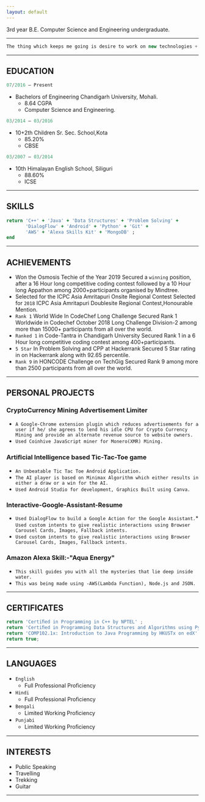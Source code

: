 ```yaml
---
layout: default
---
```


3rd year B.E. Computer Science and Engineering undergraduate.

* * *
```js
The thing which keeps me going is desire to work on new technologies + building something which'll be used by billions of users and makes a diﬀerence for them.
```
* * *

## EDUCATION

```js
07/2016 – Present
```
- Bachelors of Engineering Chandigarh University, Mohali.
  - 8.64 CGPA
  - Computer Science and Engineering.

```js
03/2014 – 03/2016
```
- 10+2th Children Sr. Sec. School,Kota
  - 85.20%
  - CBSE

```js
03/2007 – 03/2014
```
- 10th Himalayan English School, Siliguri
  - 88.60%
  - ICSE

* * *

## SKILLS

```ruby
return 'C++' + 'Java' + 'Data Structures' + 'Problem Solving' +
       'DialogFlow' + 'Android' + 'Python' + 'Git' + 
       'AWS' + 'Alexa Skills Kit' + 'MongoDB' ;
end
```

* * *

## ACHIEVEMENTS 

- Won the Osmosis Techie of the Year 2019 Secured a `winning` position, after a 16 Hour long competitive coding contest followed by a 10 Hour long Appathon among 2000+participants organised by Mindtree.
- Selected for the ICPC Asia Amritapuri Onsite Regional Contest Selected for `2018` ICPC Asia Amritapuri Doublesite Regional Contest,Honourable Mention.
- `Rank 1` World Wide In CodeChef Long Challenge Secured Rank 1 Worldwide in Codechef October 2018 Long Challenge Division-2 among more than 15000+ participants from all over the world. 
- `Ranked 1` in Code-Tantra in Chandigarh University Secured Rank 1 in a 6 Hour long competitive coding contest among 400+participants.
- `5 Star` In Problem Solving and CPP at Hackerrank Secured 5 Star rating in on Hackerrank along with 92.65 percentile.
- `Rank 9` in HONCODE Challenge on TechGig Secured Rank 9 among more than 2500 participants from all over the world.

* * *

## PERSONAL PROJECTS 

### CryptoCurrency Mining Advertisement Limiter

* `A Google-Chrome extension plugin which reduces advertisements for a user if he/ she agrees to lend his idle CPU for Crypto Currency Mining and provide an alternate revenue source to website owners.`
* `Used Coinhive JavaScript miner for Monero(XMR) Mining.`

### Artiﬁcial Intelligence based Tic-Tac-Toe game
* `An Unbeatable Tic Tac Toe Android Application.` 
* `The AI player is based on Minimax Algorithm which either results in either a draw or a win for the AI.` 
* `Used Android Studio for development, Graphics Built using Canva.`

### Interactive-Google-Assistant-Resume 
* `Used DialogFlow to build a Google Action for the Google Assistant.`* `Used custom intents to give realistic interactions using Browser Carousel Cards, Images, Fallback intents.` 
* `Used custom intents to give realistic interactions using Browser Carousel Cards, Images, Fallback intents.`

### Amazon Alexa Skill:-"Aqua Energy" 
* `This skill guides you with all the mysteries that lie deep inside water.` 
* `This was being made using -AWS(Lambda Function), Node.js and JSON.`

* * *

## CERTIFICATES 

```js
return 'Certiﬁed in Programming in C++ by NPTEL' ;
return 'Certiﬁed in Programming Data Structures and Algorithms using Python by NPTEL' ;
return 'COMP102.1x: Introduction to Java Programming by HKUSTx on edX' ;
return true;
```

* * *

## LANGUAGES

- `English`
  - Full Professional Proﬁciency
- `Hindi`
  - Full Professional Proﬁciency
- `Bengali`
  - Limited Working Proﬁciency
- `Punjabi`
  - Limited Working Proﬁciency

* * *  

## INTERESTS

* Public Speaking
* Travelling 
* Trekking 
* Guitar

* * *

<!--

Text can be **bold**, _italic_, ~~strikethrough~~ or `keyword`.

[Link to another page](./another-page.html).

There should be whitespace between paragraphs.

There should be whitespace between paragraphs. We recommend including a README, or a file with information about your project.

# Header 1

This is a normal paragraph following a header. GitHub is a code hosting platform for version control and collaboration. It lets you and others work together on projects from anywhere.

## Header 2

> This is a blockquote following a header.
>
> When something is important enough, you do it even if the odds are not in your favor.

### Header 3

```js
// Javascript code with syntax highlighting.
var fun = function lang(l) {
  dateformat.i18n = require('./lang/' + l)
  return true;
}
```

```ruby
# Ruby code with syntax highlighting
GitHubPages::Dependencies.gems.each do |gem, version|
  s.add_dependency(gem, "= #{version}")
end
```

#### Header 4

*   This is an unordered list following a header.
*   This is an unordered list following a header.
*   This is an unordered list following a header.

##### Header 5

1.  This is an ordered list following a header.
2.  This is an ordered list following a header.
3.  This is an ordered list following a header.

###### Header 6

| head1        | head two          | three |
|:-------------|:------------------|:------|
| ok           | good swedish fish | nice  |
| out of stock | good and plenty   | nice  |
| ok           | good `oreos`      | hmm   |
| ok           | good `zoute` drop | yumm  |

### There's a horizontal rule below this.

* * *

### Here is an unordered list:

*   Item foo
*   Item bar
*   Item baz
*   Item zip

### And an ordered list:

1.  Item one
1.  Item two
1.  Item three
1.  Item four

### And a nested list:

- level 1 item
  - level 2 item
  - level 2 item
    - level 3 item
    - level 3 item
- level 1 item
  - level 2 item
  - level 2 item
  - level 2 item
- level 1 item
  - level 2 item
  - level 2 item
- level 1 item

### Small image

![Octocat](https://github.githubassets.com/images/icons/emoji/octocat.png)

### Large image

![Branching](https://guides.github.com/activities/hello-world/branching.png)


### Definition lists can be used with HTML syntax.

<dl>
<dt>Name</dt>
<dd>Godzilla</dd>
<dt>Born</dt>
<dd>1952</dd>
<dt>Birthplace</dt>
<dd>Japan</dd>
<dt>Color</dt>
<dd>Green</dd>
</dl>

```
Long, single-line code blocks should not wrap. They should horizontally scroll if they are too long. This line should be long enough to demonstrate this.
```

```
The final element.
```
-->
